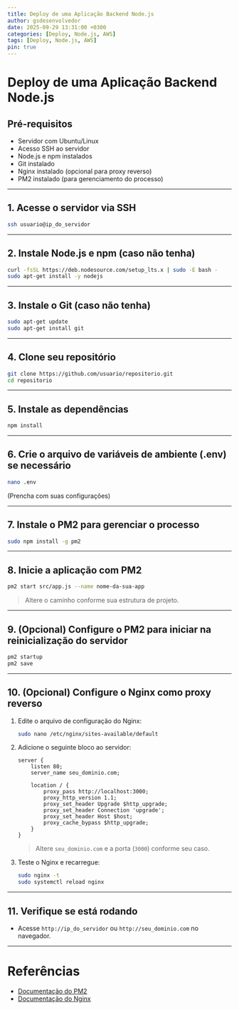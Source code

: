 ```yaml
---
title: Deploy de uma Aplicação Backend Node.js
author: gsdesenvolvedor
date: 2025-09-29 13:31:00 +0300
categories: [Deploy, Node.js, AWS]
tags: [Deploy, Node.js, AWS]
pin: true
---
```


# Deploy de uma Aplicação Backend Node.js

## Pré-requisitos

- Servidor com Ubuntu/Linux
- Acesso SSH ao servidor
- Node.js e npm instalados
- Git instalado
- Nginx instalado (opcional para proxy reverso)
- PM2 instalado (para gerenciamento do processo)

---

## 1. Acesse o servidor via SSH

```sh
ssh usuario@ip_do_servidor
```

---

## 2. Instale Node.js e npm (caso não tenha)

```sh
curl -fsSL https://deb.nodesource.com/setup_lts.x | sudo -E bash -
sudo apt-get install -y nodejs
```

---

## 3. Instale o Git (caso não tenha)

```sh
sudo apt-get update
sudo apt-get install git
```

---

## 4. Clone seu repositório

```sh
git clone https://github.com/usuario/repositorio.git
cd repositorio
```

---

## 5. Instale as dependências

```sh
npm install
```

---

## 6. Crie o arquivo de variáveis de ambiente (.env) se necessário

```sh
nano .env
```
(Prencha com suas configurações)

---

## 7. Instale o **PM2** para gerenciar o processo

```sh
sudo npm install -g pm2
```

---

## 8. Inicie a aplicação com PM2

```sh
pm2 start src/app.js --name nome-da-sua-app
```
> Altere o caminho conforme sua estrutura de projeto.

---

## 9. (Opcional) Configure o PM2 para iniciar na reinicialização do servidor

```sh
pm2 startup
pm2 save
```

---

## 10. (Opcional) Configure o Nginx como proxy reverso

1. Edite o arquivo de configuração do Nginx:

    ```sh
    sudo nano /etc/nginx/sites-available/default
    ```

2. Adicione o seguinte bloco ao servidor:

    ```
    server {
        listen 80;
        server_name seu_dominio.com;

        location / {
            proxy_pass http://localhost:3000;
            proxy_http_version 1.1;
            proxy_set_header Upgrade $http_upgrade;
            proxy_set_header Connection 'upgrade';
            proxy_set_header Host $host;
            proxy_cache_bypass $http_upgrade;
        }
    }
    ```

    > Altere `seu_dominio.com` e a porta (`3000`) conforme seu caso.

3. Teste o Nginx e recarregue:

    ```sh
    sudo nginx -t
    sudo systemctl reload nginx
    ```

---

## 11. Verifique se está rodando

- Acesse `http://ip_do_servidor` ou `http://seu_dominio.com` no navegador.

---

# Referências

- [Documentação do PM2](https://pm2.keymetrics.io/docs/usage/quick-start/)
- [Documentação do Nginx](https://nginx.org/en/docs/)
